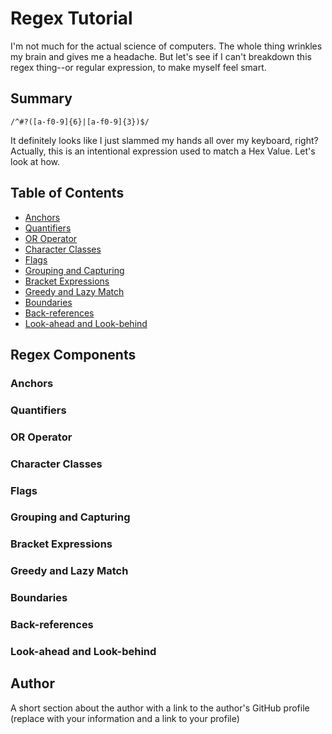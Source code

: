 # Regex Tutorial

I'm not much for the actual science of computers. The whole thing wrinkles my brain and gives me a headache. But let's see if I can't breakdown this regex thing--or regular expression, to make myself feel smart.

## Summary

`/^#?([a-f0-9]{6}|[a-f0-9]{3})$/`

It definitely looks like I just slammed my hands all over my keyboard, right? Actually, this is an intentional expression used to match a Hex Value. Let's look at how.

## Table of Contents

- [Anchors](#anchors)
- [Quantifiers](#quantifiers)
- [OR Operator](#or-operator)
- [Character Classes](#character-classes)
- [Flags](#flags)
- [Grouping and Capturing](#grouping-and-capturing)
- [Bracket Expressions](#bracket-expressions)
- [Greedy and Lazy Match](#greedy-and-lazy-match)
- [Boundaries](#boundaries)
- [Back-references](#back-references)
- [Look-ahead and Look-behind](#look-ahead-and-look-behind)

## Regex Components



### Anchors

### Quantifiers

### OR Operator

### Character Classes

### Flags

### Grouping and Capturing

### Bracket Expressions

### Greedy and Lazy Match

### Boundaries

### Back-references

### Look-ahead and Look-behind

## Author

A short section about the author with a link to the author's GitHub profile (replace with your information and a link to your profile)
